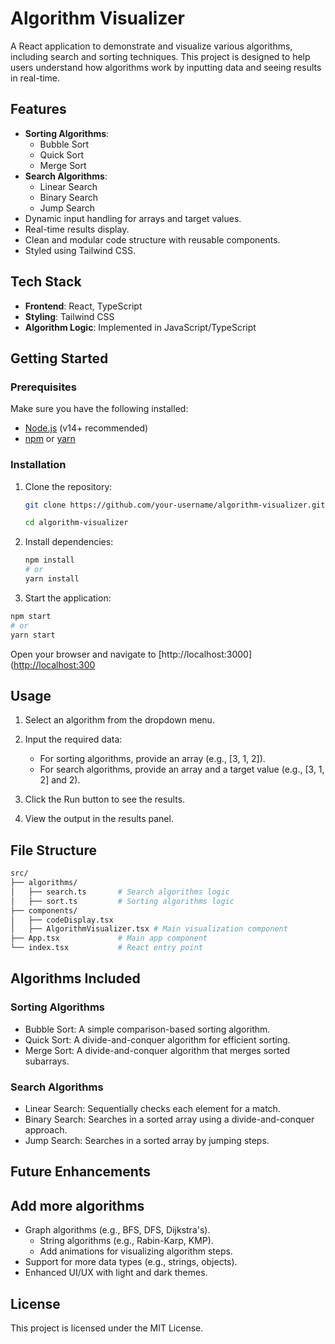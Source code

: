 # Algorithm Visualizer

A React application to demonstrate and visualize various algorithms, including search and sorting techniques. This project is designed to help users understand how algorithms work by inputting data and seeing results in real-time.

## Features

- **Sorting Algorithms**:
  - Bubble Sort
  - Quick Sort
  - Merge Sort
- **Search Algorithms**:
  - Linear Search
  - Binary Search
  - Jump Search
- Dynamic input handling for arrays and target values.
- Real-time results display.
- Clean and modular code structure with reusable components.
- Styled using Tailwind CSS.

## Tech Stack

- **Frontend**: React, TypeScript
- **Styling**: Tailwind CSS
- **Algorithm Logic**: Implemented in JavaScript/TypeScript

## Getting Started

### Prerequisites

Make sure you have the following installed:

- [Node.js](https://nodejs.org/) (v14+ recommended)
- [npm](https://www.npmjs.com/) or [yarn](https://yarnpkg.com/)

### Installation

1. Clone the repository:

   ```bash
   git clone https://github.com/your-username/algorithm-visualizer.git

   cd algorithm-visualizer

   ```

2. Install dependencies:

   ```bash
   npm install
   # or
   yarn install

   ```

3. Start the application:

```bash
npm start
# or
yarn start
```

Open your browser and navigate to [http://localhost:3000](<http://localhost:300>

## Usage

1. Select an algorithm from the dropdown menu.
2. Input the required data:

   - For sorting algorithms, provide an array (e.g., [3, 1, 2]).
   - For search algorithms, provide an array and a target value (e.g., [3, 1, 2] and 2).

3. Click the Run button to see the results.
4. View the output in the results panel.

## File Structure

```bash
src/
├── algorithms/
│   ├── search.ts       # Search algorithms logic
│   ├── sort.ts         # Sorting algorithms logic
├── components/
│   ├── codeDisplay.tsx
│   ├── AlgorithmVisualizer.tsx # Main visualization component
├── App.tsx             # Main app component
└── index.tsx           # React entry point
```

## Algorithms Included

### Sorting Algorithms

- Bubble Sort: A simple comparison-based sorting algorithm.
- Quick Sort: A divide-and-conquer algorithm for efficient sorting.
- Merge Sort: A divide-and-conquer algorithm that merges sorted subarrays.

### Search Algorithms

- Linear Search: Sequentially checks each element for a match.
- Binary Search: Searches in a sorted array using a divide-and-conquer approach.
- Jump Search: Searches in a sorted array by jumping steps.

## Future Enhancements

## Add more algorithms

- Graph algorithms (e.g., BFS, DFS, Dijkstra's).
  - String algorithms (e.g., Rabin-Karp, KMP).
  - Add animations for visualizing algorithm steps.
- Support for more data types (e.g., strings, objects).
- Enhanced UI/UX with light and dark themes.

## License

This project is licensed under the MIT License.
